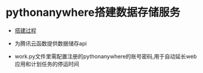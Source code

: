 # pythonanywhere搭建数据存储服务

+ [搭建过程](https://github.com/rhming/pythonanywhere/blob/main/%E6%90%AD%E5%BB%BA.md)

+ 为腾讯云函数提供数据储存api

+ work.py文件里需配置注册的pythonanywhere的账号密码,用于自动延长web应用和计划任务的停运时间
